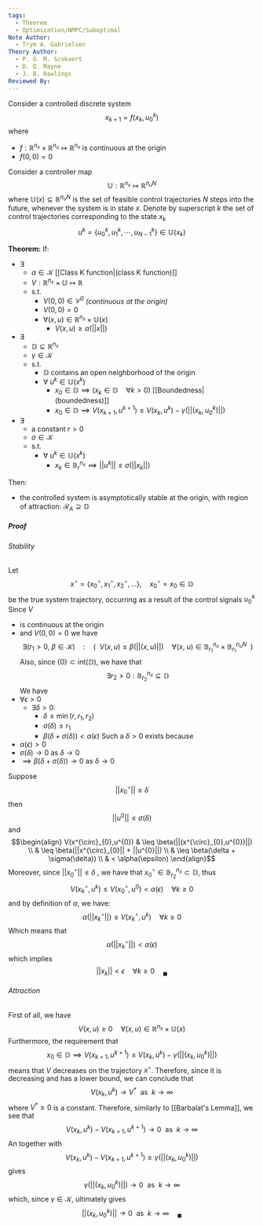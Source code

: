 ```yaml
---
tags:
  - Theorem
  - Optimization/NMPC/Suboptimal
Note Author:
  - Trym A. Gabrielsen
Theory Author:
  - P. O. M. Scokaert
  - D. Q. Mayne
  - J. B. Rawlings
Reviewed By:
---
```

Consider a controlled discrete system
$$x_{k+1} = f(x_{k},u^{k}_{0})$$
where
- $f:\mathbb{R}^{n_{x}}\times\mathbb{R}^{n_{u}} \mapsto \mathbb{R}^{n_{x}}$  is continuous at the origin
- $f(0,0) = 0$

Consider a controller map
$$\mathbb{U}: \mathbb{R}^{n_{x}} \mapsto \mathbb{R}^{n_{u}N}$$
where $\mathbb{U}(x)\subseteq \mathbb{R}^{n_{u}N}$ is the set of feasible control trajectories $N$ steps into the future, whenever the system is in state $x$.
Denote by superscript $k$ the set of control trajectories corresponding to the state $x_{k}$
$$u^{k} = \{u^{k}_{0}, u^{k}_{1}, \cdots, u^{k}_{N-1}\} \in \mathbb{U}(x_{k})$$




**Theorem:**
If:
- $\exists$
	- $\alpha \in \mathcal{K}$ [[Class K function|(class K function)]]
	- $V:\mathbb{R}^{n_{x}}\times \mathbb{U} \mapsto \mathbb{R}$ 
	- $\text{s.t.}$
		- $V(0,0) \in \mathcal{C}^{0}$ *(continuous at the origin)*
		- $V(0,0) = 0$
		- $\forall (x,u) \in \mathbb{R}^{n_{x}}\times \mathbb{U}(x)$
			- $V(x,u) \geq \alpha(||x||)$
- $\exists$
	- $\mathbb{D} \subseteq \mathbb{R}^{n_{x}}$
	- $\gamma \in \mathcal{K}$
	- $\text{s.t.}$
		- $\mathbb{D}$ contains an open neighborhood of the origin
		- $\forall~u^{k}\in\mathbb{U}(x^{k})$
			- $x_{0}\in \mathbb{D} \implies (x_{k}\in \mathbb{D} \quad \forall k>0)$  [[Boundedness|(boundedness)]]
			- $x_{0}\in \mathbb{D} \implies V(x_{k+1},u^{k+1}) \leq  V(x_{k},u^{k}) -\gamma(||(x_{k},u^{k}_{0})||)$
- $\exists$
	- a constant $r>0$ 
	- $\sigma\in \mathcal{K}$
	- $\text{s.t.}$
		- $\forall~u^{k}\in\mathbb{U}(x^{k})$
			- $x_{k}\in \mathbb{B}^{n_{x}}_{r} \implies ||u^{k}||\leq\sigma(||x_{k}||)$

Then:
- the controlled system is asymptotically stable at the origin, with region of attraction: $\mathcal{R}_{A} \supseteq \mathbb{D}$




##### Proof

###### Stability

Let 
$$x^{\circ} = \{x^{\circ}_{0},x^{\circ}_{1},x^{\circ}_{2},\dots\}, \quad  x^{\circ}_{0} = x_{0} \in \mathbb{D} $$
be the true system trajectory, occurring as a result of the control signals $u^{k}_{0}$
Since $V$
- is continuous at the origin
- and $V(0,0) = 0$
we have
$$\exists (r_{1} > 0 ,~ \beta\in \mathcal{K}) \quad : \quad (~~V(x,u) \leq \beta(||(x,u)||) \quad \forall (x,~ u) \in \mathbb{B}^{n_{x}}_{r_{1}}\times\mathbb{B}^{n_{u}N}_{r_{1}}~~)$$
Also, since $\{0\}\subset \text{int}(\mathbb{D})$, we have that 
$$\exists r_{2}>0 : \mathbb{B}^{n_{x}}_{r_{2}} \subseteq \mathbb{D}$$
We have
- $\forall \epsilon > 0$
	- $\exists \delta >0:$
		- $\delta \leq \min(r,r_{1},r_{2})$
		- $\sigma(\delta) \leq r_{1}$
		- $\beta(\delta+\sigma(\delta)) < \alpha(\epsilon)$
Such a $\delta > 0$  exists because
- $\alpha(\epsilon) > 0$
- $\sigma(\delta) \rightarrow 0 ~\text{as}~ \delta \rightarrow 0$
- $\implies \beta(\delta + \sigma(\delta)) \rightarrow 0 ~\text{as}~ \delta \rightarrow 0$

Suppose 
$$||x^{\circ}_{0}|| \leq \delta$$
then 
$$||u^{0}|| \leq \sigma(\delta)$$
and 
$$\begin{align} 
V(x^{\circ}_{0},u^{0}) & \leq \beta(||(x^{\circ}_{0},u^{0})||) \\
& \leq \beta(||x^{\circ}_{0}|| + ||u^{0}||) \\
& \leq \beta(\delta + \sigma(\delta)) \\
& < \alpha(\epsilon)
\end{align}$$
Moreover, since $||x^{\circ}_{0}|| \leq \delta$ , we have that $x^{\circ}_{0} \in \mathbb{B}^{n_{x}}_{r_{2}} \subset \mathbb{D}$, thus
$$V(x^{\circ}_{k},u^{k}) \leq V(x^{\circ}_{0},u^{0}) < \alpha(\epsilon) \quad \forall k \geq 0$$
and by definition of $\alpha$, we have:
$$\alpha(||x^{\circ}_{k}||) \leq V(x^{\circ}_{k},u^{k}) \quad \forall k \geq 0$$
Which means that 
$$\alpha(||x^{\circ}_{k}||) < \alpha(\epsilon)$$
which implies
$$||x_{k}|| < \epsilon \quad \forall k\geq0 \quad_\blacksquare$$

###### Attraction
First of all, we have 
$$V(x,u) \geq 0 \quad \forall (x,u) \in \mathbb{R}^{n_{x}}\times \mathbb{U}(x)$$
Furthermore, the requirement that
$$x_{0}\in \mathbb{D} \implies V(x_{k+1},u^{k+1}) \leq  V(x_{k},u^{k}) -\gamma(||(x_{k},u^{k}_{0})||)$$
means that $V$ decreases on the trajectory $x^\circ$.
Therefore, since it is decreasing and has a lower bound, we can conclude that
$$V(x_{k},u^{k}) \rightarrow V^{*} ~~\text{as}~~ k \rightarrow \infty$$
where $V^*\geq0$ is a constant.
Therefore, similarly to  [[Barbalat's Lemma]], we see that 
$$V(x_{k},u^{k}) - V(x_{k+1},u^{k+1})\rightarrow 0 ~~\text{as}~~ k \rightarrow\infty$$
An together with 
$$V(x_{k},u^{k}) - V(x_{k+1},u^{k+1}) \geq \gamma(||(x_{k},u^{k}_{0})||)$$
gives
$$\gamma(||(x_{k},u^{k}_{0})||) \rightarrow 0 ~~\text{as}~~ k \rightarrow\infty$$
which, since $\gamma \in \mathcal{K}$, ultimately gives
$$||(x_{k},u^{k}_{0})|| \rightarrow 0 ~~\text{as}~~ k \rightarrow\infty \quad _\blacksquare$$
